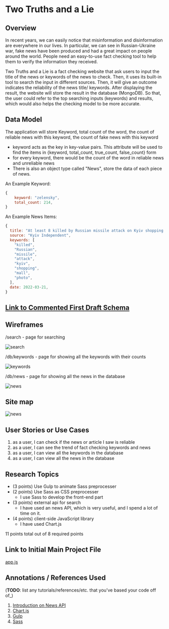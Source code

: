 

# Two Truths and a Lie

## Overview


In recent years, we can easily notice that misinformation and disinformation are everywhere in our lives. In particular, we can see in Russian-Ukraine war, fake news have been produced and had a great impact on people around the world. People need an easy-to-use fact checking tool to help them to verify the information they received. 

Two Truths and a Lie is a fact checking website that ask users to input the title of the news or keywords of the news to check. Then, it uses its built-in tool to search the input in different sources. Then, it will give an outcome indicates the reliability of the news title/ keywords. After displaying the result, the website will store the result in the database (MongoDB). So that, the user could refer to the top searching inputs (keywords) and results, which would also helps the checking model to be more accurate.


## Data Model


The application will store Keyword, total count of the word, the count of reliable news with this keyword, the count of fake news with this keyword

* keyword acts as the key in key-value pairs. This attribute will be used to find the items in {keyword, total_count, true_count, false_count} form
* for every keyword, there would be the count of the word in reliable news and unreliable news
* There is also an object type called "News", store the data of each piece of news.

An Example Keyword:

```javascript
{
    keyword: "zelensky",
    total_count: 214,
}
```

An Example News Items:

```javascript
{
  title: "At least 8 killed by Russian missile attack on Kyiv shopping mall (PHOTOS)",
  source: "Kyiv Independent",
  keywords: [
    "killed",
    "Russian", 
    "missile",
    "attack",
    "kyiv",
    "shopping",
    "mall",
    "photo",    
  ],
  date: 2022-03-21,
}
```


## [Link to Commented First Draft Schema](db.js) 


## Wireframes

/search - page for searching

![search](documentation/search.jpg)

/db/keywords - page for showing all the keywords with their counts

![keywords](documentation/keywords.jpg)

/db/news - page for showing all the news in the database

![news](documentation/news.jpg)

## Site map

![news](documentation/site-map.jpg)

## User Stories or Use Cases


1. as a user, I can check if the news or article I saw is reliable
2. as a user, I can see the trend of fact checking keywords and news
3. as a user, I can view all the keywords in the database
4. as a user, I can view all the news in the database

## Research Topics

* (3 points) Use Gulp to animate Sass preprocesser
* (2 points) Use Sass as CSS preprocesser
    * I use Sass to develop the front-end part
* (3 points) external api for search
  * I have used an news API, which is very useful, and I spend a lot of time on it.
* (4 points) client-side JavaScript library
  * I have used Chart.js

11 points total out of 8 required points 


## Link to Initial Main Project File
[app.js](app.js)

## Annotations / References Used

(__TODO__: list any tutorials/references/etc. that you've based your code off of_)

1. [Introduction on News API](https://newsapi.org/docs)
2. [Chart.js](https://www.chartjs.org/docs/latest/)
3. [Gulp](https://gulpjs.com/)
4. [Sass](https://sass-lang.com/)

